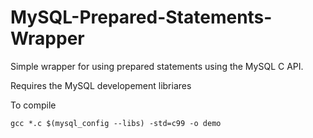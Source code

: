 MySQL-Prepared-Statements-Wrapper
=================================

Simple wrapper for using prepared statements using the MySQL C API. 

Requires the MySQL developement libriares

To compile

~~~
gcc *.c $(mysql_config --libs) -std=c99 -o demo 
~~~
